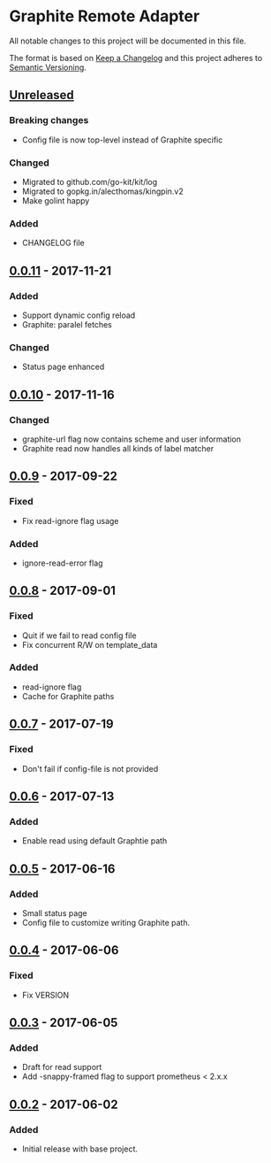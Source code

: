 # Graphite Remote Adapter
All notable changes to this project will be documented in this file.

The format is based on [Keep a Changelog](http://keepachangelog.com/)
and this project adheres to [Semantic Versioning](http://semver.org/).

## [Unreleased]
### Breaking changes
- Config file is now top-level instead of Graphite specific

### Changed
- Migrated to github.com/go-kit/kit/log
- Migrated to gopkg.in/alecthomas/kingpin.v2
- Make golint happy

### Added
- CHANGELOG file

## [0.0.11] - 2017-11-21
### Added
- Support dynamic config reload
- Graphite: paralel fetches

### Changed
- Status page enhanced

## [0.0.10] - 2017-11-16
### Changed
- graphite-url flag now contains scheme and user information
- Graphite read now handles all kinds of label matcher

## [0.0.9] - 2017-09-22
### Fixed
- Fix read-ignore flag usage

### Added
- ignore-read-error flag

## [0.0.8] - 2017-09-01
### Fixed
- Quit if we fail to read config file
- Fix concurrent R/W on template_data

### Added
- read-ignore flag
- Cache for Graphite paths

## [0.0.7] - 2017-07-19
### Fixed
- Don't fail if config-file is not provided

## [0.0.6] - 2017-07-13
### Added
- Enable read using default Graphtie path

## [0.0.5] - 2017-06-16
### Added
- Small status page
- Config file to customize writing Graphite path.

## [0.0.4] - 2017-06-06
### Fixed
- Fix VERSION

## [0.0.3] - 2017-06-05
### Added
- Draft for read support
- Add -snappy-framed flag to support prometheus < 2.x.x

## [0.0.2] - 2017-06-02
### Added
- Initial release with base project.

[Unreleased]: https://github.com/criteo/graphite-remote-adapter/compare/v0.0.11...HEAD
[0.0.11]: https://github.com/criteo/graphite-remote-adapter/compare/v0.0.10...v0.0.11
[0.0.10]: https://github.com/criteo/graphite-remote-adapter/compare/v0.0.9...v0.0.10
[0.0.9]: https://github.com/criteo/graphite-remote-adapter/compare/v0.0.8...v0.0.9
[0.0.8]: https://github.com/criteo/graphite-remote-adapter/compare/v0.0.7...v0.0.8
[0.0.7]: https://github.com/criteo/graphite-remote-adapter/compare/v0.0.6...v0.0.7
[0.0.6]: https://github.com/criteo/graphite-remote-adapter/compare/v0.0.5...v0.0.6
[0.0.5]: https://github.com/criteo/graphite-remote-adapter/compare/v0.0.4...v0.0.5
[0.0.4]: https://github.com/criteo/graphite-remote-adapter/compare/v0.0.3...v0.0.4
[0.0.3]: https://github.com/criteo/graphite-remote-adapter/compare/v0.0.2...v0.0.3
[0.0.2]: https://github.com/criteo/graphite-remote-adapter/compare/v0.0.2

